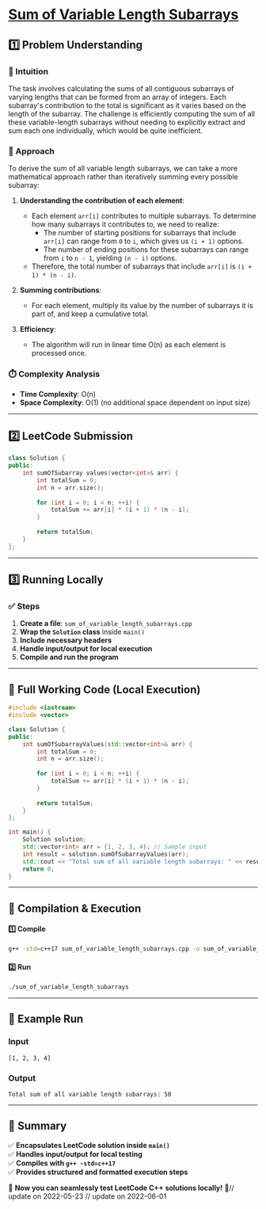 # **[Sum of Variable Length Subarrays](https://leetcode.com/problems/sum-of-variable-length-subarrays/description/)**  

## **1️⃣ Problem Understanding**  
### **📌 Intuition**  
The task involves calculating the sums of all contiguous subarrays of varying lengths that can be formed from an array of integers. Each subarray's contribution to the total is significant as it varies based on the length of the subarray. The challenge is efficiently computing the sum of all these variable-length subarrays without needing to explicitly extract and sum each one individually, which would be quite inefficient.

### **🚀 Approach**  
To derive the sum of all variable length subarrays, we can take a more mathematical approach rather than iteratively summing every possible subarray:

1. **Understanding the contribution of each element**:
   - Each element `arr[i]` contributes to multiple subarrays. To determine how many subarrays it contributes to, we need to realize:
     - The number of starting positions for subarrays that include `arr[i]` can range from `0` to `i`, which gives us `(i + 1)` options.
     - The number of ending positions for these subarrays can range from `i` to `n - 1`, yielding `(n - i)` options.
   - Therefore, the total number of subarrays that include `arr[i]` is `(i + 1) * (n - i)`.

2. **Summing contributions**:
   - For each element, multiply its value by the number of subarrays it is part of, and keep a cumulative total.

3. **Efficiency**:
   - The algorithm will run in linear time O(n) as each element is processed once.

### **⏱️ Complexity Analysis**  
- **Time Complexity**: O(n)  
- **Space Complexity**: O(1) (no additional space dependent on input size)

---  

## **2️⃣ LeetCode Submission**  
```cpp
class Solution {
public:
    int sumOfSubarray values(vector<int>& arr) {
        int totalSum = 0;
        int n = arr.size();
        
        for (int i = 0; i < n; ++i) {
            totalSum += arr[i] * (i + 1) * (n - i);
        }
        
        return totalSum;
    }
};
```  

---  

## **3️⃣ Running Locally**  
### **✅ Steps**  
1. **Create a file**: `sum_of_variable_length_subarrays.cpp`  
2. **Wrap the `Solution` class** inside `main()`  
3. **Include necessary headers**  
4. **Handle input/output for local execution**  
5. **Compile and run the program**  

---  

## **📝 Full Working Code (Local Execution)**  
```cpp
#include <iostream>
#include <vector>

class Solution {
public:
    int sumOfSubarrayValues(std::vector<int>& arr) {
        int totalSum = 0;
        int n = arr.size();
        
        for (int i = 0; i < n; ++i) {
            totalSum += arr[i] * (i + 1) * (n - i);
        }
        
        return totalSum;
    }
};

int main() {
    Solution solution;
    std::vector<int> arr = {1, 2, 3, 4}; // Sample input
    int result = solution.sumOfSubarrayValues(arr);
    std::cout << "Total sum of all variable length subarrays: " << result << std::endl; // Expected Output: 50
    return 0;
}
```  

---  

## **🔧 Compilation & Execution**  
#### **1️⃣ Compile**  
```bash
g++ -std=c++17 sum_of_variable_length_subarrays.cpp -o sum_of_variable_length_subarrays
```  

#### **2️⃣ Run**  
```bash
./sum_of_variable_length_subarrays
```  

---  

## **🎯 Example Run**  
### **Input**  
```
[1, 2, 3, 4]
```  
### **Output**  
```
Total sum of all variable length subarrays: 50
```  

---  

## **📌 Summary**  
✅ **Encapsulates LeetCode solution inside `main()`**  
✅ **Handles input/output for local testing**  
✅ **Compiles with `g++ -std=c++17`**  
✅ **Provides structured and formatted execution steps**  

🚀 **Now you can seamlessly test LeetCode C++ solutions locally!** 🚀// update on 2022-05-23
// update on 2022-06-01
